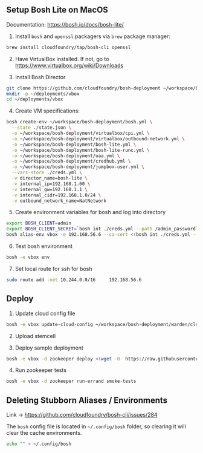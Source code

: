 ## Setup Bosh Lite on MacOS 

Documentation: https://bosh.io/docs/bosh-lite/

1. Install `bosh` and `openssl` packagers via `brew` package manager: 

```bash
brew install cloudfoundry/tap/bosh-cli openssl
```

2. Have VirtualBox installed. If not, go to https://www.virtualbox.org/wiki/Downloads

3. Install Bosh Director
```bash
git clone https://github.com/cloudfoundry/bosh-deployment ~/workspace/bosh-deployment
mkdir -p ~/deployments/vbox
cd ~/deployments/vbox
```

4. Create VM specifications: 

```bash
bosh create-env ~/workspace/bosh-deployment/bosh.yml \
  --state ./state.json \
  -o ~/workspace/bosh-deployment/virtualbox/cpi.yml \
  -o ~/workspace/bosh-deployment/virtualbox/outbound-network.yml \
  -o ~/workspace/bosh-deployment/bosh-lite.yml \
  -o ~/workspace/bosh-deployment/bosh-lite-runc.yml \
  -o ~/workspace/bosh-deployment/uaa.yml \
  -o ~/workspace/bosh-deployment/credhub.yml \
  -o ~/workspace/bosh-deployment/jumpbox-user.yml \
  --vars-store ./creds.yml \
  -v director_name=bosh-lite \
  -v internal_ip=192.168.1.60 \
  -v internal_gw=192.168.1.1 \
  -v internal_cidr=192.168.1.0/24 \
  -v outbound_network_name=NatNetwork
```

5. Create environment variables for bosh and log into directory

```bash
export BOSH_CLIENT=admin
export BOSH_CLIENT_SECRET=`bosh int ./creds.yml --path /admin_password`
bosh alias-env vbox -e 192.168.56.6 --ca-cert <(bosh int ./creds.yml --path /director_ssl/ca)
```

6. Test bosh environment

```bash
bosh -e vbox env
```

7. Set local route for ssh for bosh

```bash
sudo route add -net 10.244.0.0/16     192.168.56.6
```


## Deploy 

1. Update cloud config file
```bash
bosh -e vbox update-cloud-config ~/workspace/bosh-deployment/warden/cloud-config.yml
```

2. Upload stemcell

3. Deploy sample deployment

```bash
bosh -e vbox -d zookeeper deploy <(wget -O- https://raw.githubusercontent.com/cppforlife/zookeeper-release/master/manifests/zookeeper.yml)
```
4. Run zookeeper tests

```bash
bosh -e vbox -d zookeeper run-errand smoke-tests
```


## Deleting Stubborn Aliases / Environments 
Link -> https://github.com/cloudfoundry/bosh-cli/issues/284

The `bosh` config file is located in `~/.config/bosh` folder, so clearing it will clear the cache environments. 

```bash
echo "" > ~/.config/bosh
```



